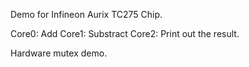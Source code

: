 Demo for Infineon Aurix TC275 Chip.

Core0: Add
Core1: Substract
Core2: Print out the result.

Hardware mutex demo.

